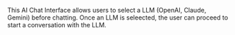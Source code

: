 This AI Chat Interface allows users to select a LLM (OpenAI, Claude, Gemini) before chatting. Once an LLM is seleected, the user can proceed to start a conversation with the LLM.
